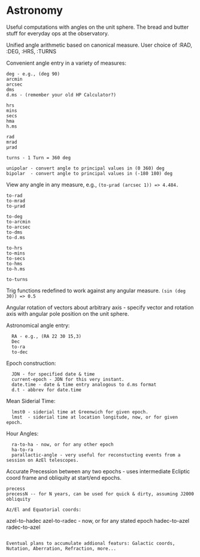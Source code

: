 # Astronomy
Useful computations with angles on the unit sphere. The bread and butter stuff for everyday ops at the observatory.

Unified angle arithmetic based on canonical measure. User choice of :RAD, :DEG, :HRS, :TURNS

Convenient angle entry in a variety of measures:
  ```
  deg - e.g., (deg 90)
  arcmin
  arcsec
  dms
  d.ms - (remember your old HP Calculator?)

  hrs
  mins
  secs
  hma
  h.ms
  
  rad
  mrad
  μrad

  turns - 1 Turn = 360 deg

  unipolar - convert angle to principal values in (0 360) deg
  bipolar  - convert angle to principal values in (-180 180) deg
```

View any angle in any measure, e.g., ```(to-μrad (arcsec 1)) => 4.484.```
```
to-rad
to-mrad
to-μrad

to-deg
to-arcmin
to-arcsec
to-dms
to-d.ms

to-hrs
to-mins
to-secs
to-hms
to-h.ms

to-turns
```


Trig functions redefined to work against any angular measure. ```(sin (deg 30)) => 0.5```

Angular rotation of vectors about arbitrary axis - specify vector and rotation axis with angular pole position on the unit sphere.

Astronomical angle entry:
```
  RA - e.g., (RA 22 30 15,3)
  Dec
  to-ra
  to-dec
```
Epoch construction:
```
  JDN - for specified date & time
  current-epoch - JDN for this very instant.
  date.time - date & time entry analogous to d.ms format
  d.t - abbrev for date.time
```

Mean Siderial Time:
```
  lmst0 - siderial time at Greenwich for given epoch.
  lmst  - siderial time at location longitude, now, or for given epoch.
```

Hour Angles:
```
  ra-to-ha - now, or for any other epoch
  ha-to-ra
  parallactic-angle - very useful for reconstucting events from a session on AzEl telescopes.
```

Accurate Precession between any two epochs - uses intermediate Ecliptic coord frame and obliquity at start/end epochs.
```
precess
precessN -- for N years, can be used for quick & dirty, assuming J2000 obliquity

Az/El and Equatorial coords:
```
  azel-to-hadec
  azel-to-radec - now, or for any stated epoch
  hadec-to-azel
  radec-to-azel
```

Eventual plans to accumulate addional featurs: Galactic coords, Nutation, Aberration, Refraction, more...
